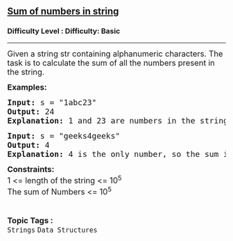 <h2><a href="https://www.geeksforgeeks.org/problems/sum-of-numbers-in-string-1587115621/1?page=2&category=Strings,python&difficulty=Basic&sortBy=accuracy">Sum of numbers in string</a></h2><h3>Difficulty Level : Difficulty: Basic</h3><hr><div class="problems_problem_content__Xm_eO"><p><span style="font-size: 18px;">Given a string&nbsp;str&nbsp;containing alphanumeric characters. The task is to calculate the sum of all the numbers present in the string.</span></p>
<p><span style="font-size: 18px;"><strong>Examples:</strong></span></p>
<pre><span style="font-size: 18px;"><strong>Input: </strong>s = "1abc23"
<strong>Output: </strong>24<strong>
Explanation: </strong>1 and 23 are numbers in the string which is added to get the sum as 24.</span>
</pre>
<pre><span style="font-size: 18px;"><strong>Input: </strong>s = "geeks4geeks"
<strong>Output: </strong>4<strong>
Explanation: </strong>4 is the only number, so the sum is 4.</span></pre>
<p><span style="font-size: 18px;"><strong>Constraints:</strong><br>1 &lt;= length of the string &lt;= 10<sup>5</sup><br>The sum of Numbers &lt;= 10<sup>5</sup></span></p></div><br><p><span style=font-size:18px><strong>Topic Tags : </strong><br><code>Strings</code>&nbsp;<code>Data Structures</code>&nbsp;